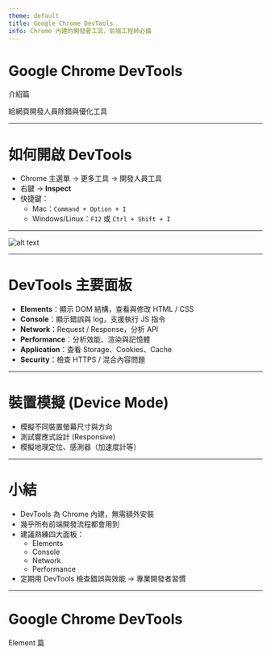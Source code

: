 ```yaml
---
theme: default
title: Google Chrome DevTools
info: Chrome 內建的開發者工具，前端工程師必備
---
```


# Google Chrome DevTools 
介紹篇

給網頁開發人員除錯與優化工具  

---
 
# 如何開啟 DevTools

- Chrome 主選單 → 更多工具 → 開發人員工具  
- 右鍵 → **Inspect**  
- 快捷鍵：  
  - Mac：`Command + Option + I`  
  - Windows/Linux：`F12` 或 `Ctrl + Shift + I`  

---

![alt text](/screenshot.png)

---

# DevTools 主要面板

- **Elements**：顯示 DOM 結構，查看與修改 HTML / CSS  
- **Console**：顯示錯誤與 log，支援執行 JS 指令  
- **Network**：Request / Response，分析 API  
- **Performance**：分析效能、渲染與記憶體  
- **Application**：查看 Storage、Cookies、Cache  
- **Security**：檢查 HTTPS / 混合內容問題

---

# 裝置模擬 (Device Mode)

- 模擬不同裝置螢幕尺寸與方向  
- 測試響應式設計 (Responsive)  
- 模擬地理定位、感測器（加速度計等）  

---

# 小結

- DevTools 為 Chrome 內建，無需額外安裝  
- 幾乎所有前端開發流程都會用到  
- 建議熟練四大面板：  
  - Elements  
  - Console  
  - Network  
  - Performance  
- 定期用 DevTools 檢查錯誤與效能 → 專業開發者習慣  

---

# Google Chrome DevTools 
Element 篇